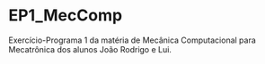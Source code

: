 # EP1_MecComp
 Exercício-Programa 1 da matéria de Mecânica Computacional para Mecatrônica dos alunos João Rodrigo e Lui.
